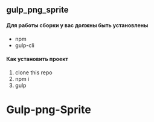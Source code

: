 ## gulp_png_sprite

#### Для работы сборки у вас должны быть установлены
* npm
* gulp-cli

#### Как установить проект
1. clone this repo
2. npm i
3. gulp

# Gulp-png-Sprite
